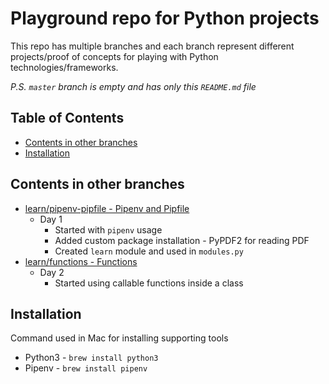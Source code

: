 # Playground repo for Python projects
This repo has multiple branches and each branch represent different projects/proof of concepts for playing with Python technologies/frameworks.

_P.S. `master` branch is empty and has only this `README.md` file_

## Table of Contents
- [Contents in other branches](#contents-in-other-branches)
- [Installation](#installation)

## Contents in other branches
- [learn/pipenv-pipfile - Pipenv and Pipfile](https://github.com/TechPrimers/python-playground/tree/learn/pipenv-pipfile)
  - Day 1 
    - Started with `pipenv` usage
    - Added custom package installation - PyPDF2 for reading PDF
    - Created `learn` module and used in `modules.py`
- [learn/functions - Functions](https://github.com/TechPrimers/python-playground/tree/learn/functions)
  - Day 2
    - Started using callable functions inside a class

## Installation
Command used in Mac for installing supporting tools
- Python3 - `brew install python3`
- Pipenv - `brew install pipenv`
